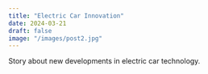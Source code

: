 ```yaml
---
title: "Electric Car Innovation"
date: 2024-03-21
draft: false
image: "/images/post2.jpg"
---
```


Story about new developments in electric car technology.